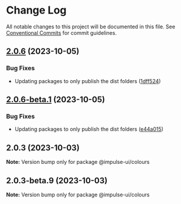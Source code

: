 # Change Log

All notable changes to this project will be documented in this file.
See [Conventional Commits](https://conventionalcommits.org) for commit guidelines.

## [2.0.6](https://github.com/apolyanov/impulse-ui/compare/v2.0.5...v2.0.6) (2023-10-05)


### Bug Fixes

* Updating packages to only publish the dist folders ([1dff524](https://github.com/apolyanov/impulse-ui/commit/1dff524ce43de3a7535b0ba2536e16dc0f1c8182))





## [2.0.6-beta.1](https://github.com/apolyanov/impulse-ui/compare/v2.0.6-beta.0...v2.0.6-beta.1) (2023-10-05)


### Bug Fixes

* Updating packages to only publish the dist folders ([e44a015](https://github.com/apolyanov/impulse-ui/commit/e44a015986c16c624c112e89642ee95360c20d1b))





## 2.0.3 (2023-10-03)

**Note:** Version bump only for package @impulse-ui/colours





## 2.0.3-beta.9 (2023-10-03)

**Note:** Version bump only for package @impulse-ui/colours
